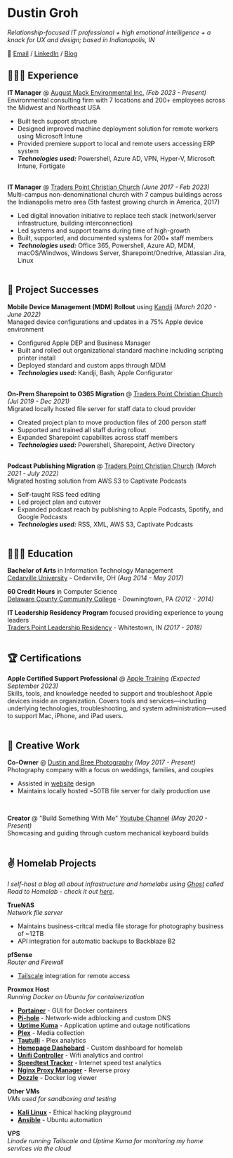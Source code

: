 # Dustin Groh

_Relationship-focused IT professional + high emotional intelligence + a knack for UX and design; based in Indianapolis, IN_ <br>

💬 [Email](mailto:dustingroh33@gmail.com) / [LinkedIn](https://www.linkedin.com/in/dustingroh/) / [Blog](https://roadtohomelab.blog)

## 👩🏼‍💻 Experience

**IT Manager** @ [August Mack Environmental Inc.](https://augustmack.com/) _(Feb 2023 - Present)_ <br>
Environmental consulting firm with 7 locations and 200+ employees across the Midwest and Northeast USA
  - Built tech support structure
  - Designed improved machine deployment solution for remote workers using Microsoft Intune
  - Provided premiere support to local and remote users accessing ERP system
  - **_Technologies used:_** Powershell, Azure AD, VPN, Hyper-V, Microsoft Intune, Fortigate
<br><br>

**IT Manager** @ [Traders Point Christian Church](https://tpcc.org/) _(June 2017 - Feb 2023)_ <br>
Multi-campus non-denominational church with 7 campus buildings across the Indianapolis metro area (5th fastest growing church in America, 2017)
  - Led digital innovation initiative to replace tech stack (network/server infrastructure, building interconnection)
  - Led systems and support teams during time of high-growth
  - Built, supported, and documented systems for 200+ staff members
  - **_Technologies used:_** Office 365, Powershell, Azure AD, MDM, macOS/Windwos, Windows Server, Sharepoint/Onedrive, Atlassian Jira, Linux
<br><br>


## 📌 Project Successes

**Mobile Device Management (MDM) Rollout** using [Kandji](https://kandji.io/) _(March 2020 - June 2022)_<br>
Managed device configurations and updates in a 75% Apple device environment
  - Configured Apple DEP and Business Manager
  - Built and rolled out organizational standard machine including scripting printer install
  - Deployed standard and custom apps through MDM 
  - **_Technologies used:_** Kandji, Bash, Apple Configurator
  <br><br>
  
**On-Prem Sharepoint to O365 Migration** @ [Traders Point Christian Church](https://tpcc.org/) _(Jul 2019 - Dec 2021)_ <br>
Migrated locally hosted file server for staff data to cloud provider
  - Created project plan to move production files of 200 person staff 
  - Supported and trained all staff during rollout
  - Expanded Sharepoint capabilites across staff members
  - **_Technologies used:_** Powershell, Sharepoint, Active Directory
  <br><br>

**Podcast Publishing Migration** @ [Traders Point Christian Church](https://tpcc.org/) _(March 2021 - July 2022)_ <br>
Migrated hosting solution from AWS S3 to Captivate Podcasts
  - Self-taught RSS feed editing
  - Led project plan and cutover
  - Expanded podcast reach by publishing to Apple Podcasts, Spotify, and Google Podcasts
  - **_Technologies used:_** RSS, XML, AWS S3, Captivate Podcasts
  <br><br>


## 👩🏼‍🎓 Education

**Bachelor of Arts** in Information Technology Management<br>
[Cedarville University](https://www.cedarville.edu/) - Cedarville, OH _(Aug 2014 - May 2017)_ <br>

**60 Credit Hours** in Computer Science<br>
[Delaware County Community College](https://www.dccc.edu/) - Downingtown, PA _(2012 - 2014)_

**IT Leadership Residency Program** focused providing experience to young leaders<br>
[Traders Point Leadership Residency](https://tpcc.org/leadership-residents) - Whitestown, IN _(2017 - 2018)_
 <br><br>


## 🏆 Certifications

**Apple Certified Support Professional** @ [Apple Training](https://training.apple.com/it) _(Expected September 2023)_ <br>
Skills, tools, and knowledge needed to support and troubleshoot Apple devices inside an organization. Covers tools and services—including underlying technologies, troubleshooting, and system administration—used to support Mac, iPhone, and iPad users.
<br><br>


## 🎤 Creative Work
    
**Co-Owner** @ [Dustin and Bree Photography](http://dustinandbree.com/) _(May 2017 - Present)_ <br>
Photography company with a focus on weddings, families, and couples
  - Assisted in [website](https://dustinandbree.com/) design
  - Maintains locally hosted ~50TB file server for daily production use
   <br>

**Creator** @ "Build Something With Me" [Youtube Channel](https://www.youtube.com/channel/UCvNVONhb6X0vQL3VJRaUhRw) _(May 2020 - Present)_ <br>
Showcasing and guiding through custom mechanical keyboard builds
<br><br>


## ✌ Homelab Projects
_I self-host a blog all about infrastructure and homelabs using [Ghost](https://ghost.org/) called Road to Homelab - check it out [here](http://roadtohomelab.blog/)._

**TrueNAS**<br>
_Network file server_
- Maintains business-critcal media file storage for photography business of ~12TB
- API integration for automatic backups to Backblaze B2

**pfSense**<br>
_Router and Firewall_
- [Tailscale](https://tailscale.com) integration for remote access

**Proxmox Host**<br>
_Running Docker on Ubuntu for containerization_
- [**Portainer**](https://www.portainer.io/) - GUI for Docker containers
- [**Pi-hole**](https://pi-hole.net/) - Network-wide adblocking and custom DNS
- [**Uptime Kuma**](https://uptime.kuma.pet/) - Application uptime and outage notifications
- [**Plex**](plex.tv) - Media collection
- [**Tautulli**](https://tautulli.com/) - Plex analytics
- [**Homepage Dashobard**](https://github.com/benphelps/homepage) -  Custom dashboard for homelab
- [**Unifi Controller**](https://help.ui.com/hc/en-us/articles/360012282453-Self-Hosting-a-UniFi-Network-Server) - Wifi analytics and control
- [**Speedtest Tracker**](https://github.com/henrywhitaker3/Speedtest-Tracker) -  Internet speed test analytics
- [**Nginx Proxy Manager**](https://nginxproxymanager.com/) - Reverse proxy
- [**Dozzle**](https://dozzle.dev/) - Docker log viewer


**Other VMs**<br>
_VMs used for sandboxing and testing_
- [**Kali Linux**](https://www.kali.org/) - Ethical hacking playground
- [**Ansible**](https://www.ansible.com/) - Ubuntu automation

**VPS**<br>
_Linode running Tailscale and Uptime Kuma for monitoring my home services via the cloud_
